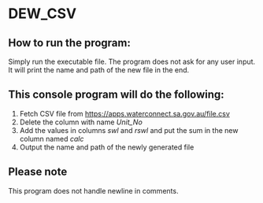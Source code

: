 # DEW_CSV

## How to run the program:

Simply run the executable file. The program does not ask for any user input. It will print the name and path of the new file in the end.

## This console program will do the following:

1. Fetch CSV file from https://apps.waterconnect.sa.gov.au/file.csv
1. Delete the column with name _Unit_No_
1. Add the values in columns _swl_ and _rswl_ and put the sum in the new column named _calc_
1. Output the name and path of the newly generated file

## Please note

This program does not handle newline in comments.
